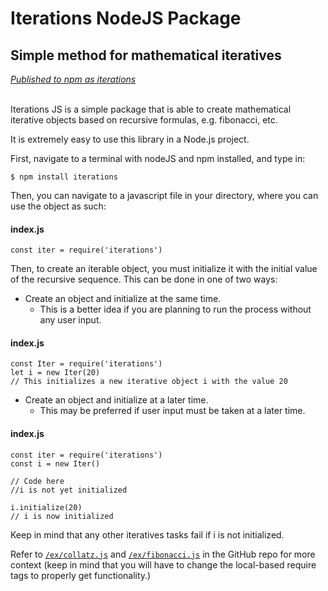 # Iterations NodeJS Package

## Simple method for mathematical iteratives

[_Published to npm as iterations_](https://www.npmjs.com/package/iterations)
<br><br>

Iterations JS is a simple package that is able to create mathematical iterative objects based on recursive formulas, e.g. fibonacci, etc.

It is extremely easy to use this library in a Node.js project.

First, navigate to a terminal with nodeJS and npm installed, and type in:

```
$ npm install iterations
```

Then, you can navigate to a javascript file in your directory, where you can use the object as such:

#### index.js

```
const iter = require('iterations')
```

Then, to create an iterable object, you must initialize it with the initial value of the recursive sequence. This can be done in one of two ways:

- Create an object and initialize at the same time.
  - This is a better idea if you are planning to run the process without any user input.

#### index.js

```
const Iter = require('iterations')
let i = new Iter(20)
// This initializes a new iterative object i with the value 20
```

- Create an object and initialize at a later time.
  - This may be preferred if user input must be taken at a later time.

#### index.js

```
const iter = require('iterations')
const i = new Iter()

// Code here
//i is not yet initialized

i.initialize(20)
// i is now initialized
```

Keep in mind that any other iteratives tasks fail if i is not initialized.

Refer to [`/ex/collatz.js`](./ex/collatz.js) and [`/ex/fibonacci.js`](./ex/fibonacci.js) in the GitHub repo for more context (keep in mind that you will have to change the local-based require tags to properly get functionality.)

